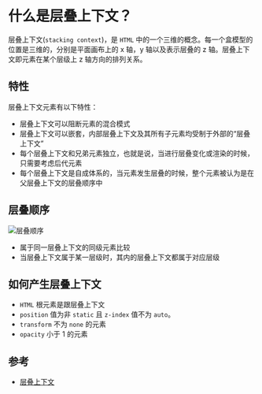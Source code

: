 # 什么是层叠上下文？

层叠上下文(`stacking context`)，是 `HTML` 中的一个三维的概念。每一个盒模型的位置是三维的，分别是平面画布上的 x 轴，y 轴以及表示层叠的 z 轴。层叠上下文即元素在某个层级上 z 轴方向的排列关系。

## 特性

层叠上下文元素有以下特性：

- 层叠上下文可以阻断元素的混合模式
- 层叠上下文可以嵌套，内部层叠上下文及其所有子元素均受制于外部的“层叠上下文”
- 每个层叠上下文和兄弟元素独立，也就是说，当进行层叠变化或渲染的时候，只需要考虑后代元素
- 每个层叠上下文是自成体系的，当元素发生层叠的时候，整个元素被认为是在父层叠上下文的层叠顺序中

## 层叠顺序

![层叠顺序](/assets/1705562830133.png)

- 属于同一层叠上下文的同级元素比较
- 当层叠上下文属于某一层级时，其内的层叠上下文都属于对应层级

## 如何产生层叠上下文

- `HTML` 根元素是跟层叠上下文
- `position` 值为非 `static` 且 `z-index` 值不为 `auto`。
- `transform` 不为 `none` 的元素
- `opacity` 小于 1 的元素

## 参考

- [层叠上下文](https://zhuanlan.zhihu.com/p/489893280)
